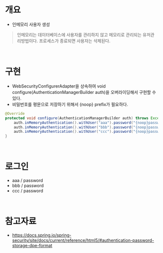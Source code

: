 # 개요
* 인메모리 사용자 생성
> 인메모리는 데이터베이스에 사용자를 관리하지 않고 메모리로 관리되는 유저관리방법이다. 프로세스가 종료되면 사용자는 삭제된다.

<br>

# 구현
* WebSecurityConfigurerAdapter을 상속하여 void configure(AuthenticationManagerBuilder auth)을 오버라이딩해서 구현할 수 있다.
* 비밀번호를 평문으로 저장하기 위해서 {noop} prefix가 필요하다.
```java
@Override
protected void configure(AuthenticationManagerBuilder auth) throws Exception {
    auth.inMemoryAuthentication().withUser("aaa").password("{noop}password").roles("ADMIN");
    auth.inMemoryAuthentication().withUser("bbb").password("{noop}password").roles("ADMIN");
    auth.inMemoryAuthentication().withUser("ccc").password("{noop}password").roles("ADMIN");
}
```

<br>

# 로그인
* aaa / password
* bbb / password
* ccc / password

<br>


# 참고자료
* https://docs.spring.io/spring-security/site/docs/current/reference/html5/#authentication-password-storage-dpe-format